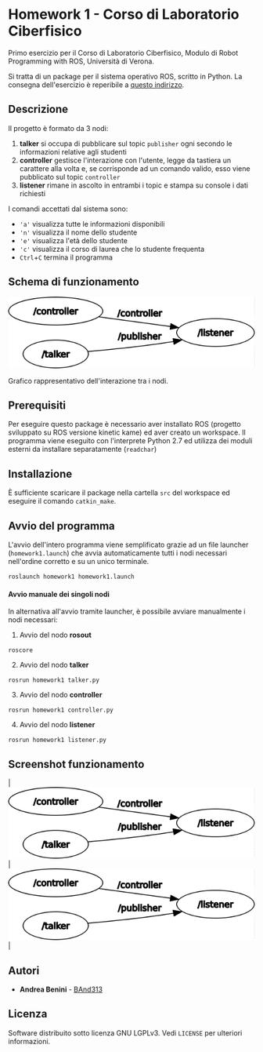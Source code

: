 # Homework 1 - Corso di Laboratorio Ciberfisico

Primo esercizio per il Corso di Laboratorio Ciberfisico, Modulo di Robot Programming with ROS, Università di Verona.

Si tratta di un package per il sistema operativo ROS, scritto in Python. La consegna dell'esercizio è reperibile a [questo indirizzo](http://profs.scienze.univr.it/~bloisi/corsi/homework/homework-1.pdf).

## Descrizione

Il progetto è formato da 3 nodi:
1. **talker** si occupa di pubblicare sul topic `publisher` ogni secondo le informazioni relative agli studenti
2. **controller** gestisce l'interazione con l'utente, legge da tastiera un carattere alla volta e, se corrisponde ad un comando valido, esso viene pubblicato sul topic `controller`
3. **listener** rimane in ascolto in entrambi i topic e stampa su console i dati richiesti

I comandi accettati dal sistema sono:
- `'a'` visualizza tutte le informazioni disponibili
- `'n'` visualizza il nome dello studente
- `'e'` visualizza l'età dello studente
- `'c'` visualizza il corso di laurea che lo studente frequenta
- `Ctrl`+`C` termina il programma

## Schema di funzionamento

![immagine](images/rosgraph.png)

Grafico rappresentativo dell'interazione tra i nodi.

## Prerequisiti

Per eseguire questo package è necessario aver installato ROS (progetto sviluppato su ROS versione kinetic kame) ed aver creato un workspace. Il programma viene eseguito con l'interprete Python 2.7 ed utilizza dei moduli esterni da installare separatamente (`readchar`)

## Installazione

È sufficiente scaricare il package nella cartella `src` del workspace ed eseguire il comando `catkin_make`.

## Avvio del programma

L'avvio dell'intero programma viene semplificato grazie ad un file launcher (`homework1.launch`) che avvia automaticamente tutti i nodi necessari nell'ordine corretto e su un unico terminale.
```
roslaunch homework1 homework1.launch
```

#### Avvio manuale dei singoli nodi

In alternativa all'avvio tramite launcher, è possibile avviare manualmente i nodi necessari:

1. Avvio del nodo **rosout**
```
roscore
```
2. Avvio del nodo **talker**
```
rosrun homework1 talker.py
```
3. Avvio del nodo **controller**
```
rosrun homework1 controller.py
```
4. Avvio del nodo **listener**
```
rosrun homework1 listener.py
```

## Screenshot funzionamento

| ![imm1](images/rosgraph.png)  | ![imm2](images/rosgraph.png) |

## Autori

* **Andrea Benini** - [BAnd313](https://github.com/BAnd313)

## Licenza

Software distribuito sotto licenza GNU LGPLv3. Vedi `LICENSE` per ulteriori informazioni.
